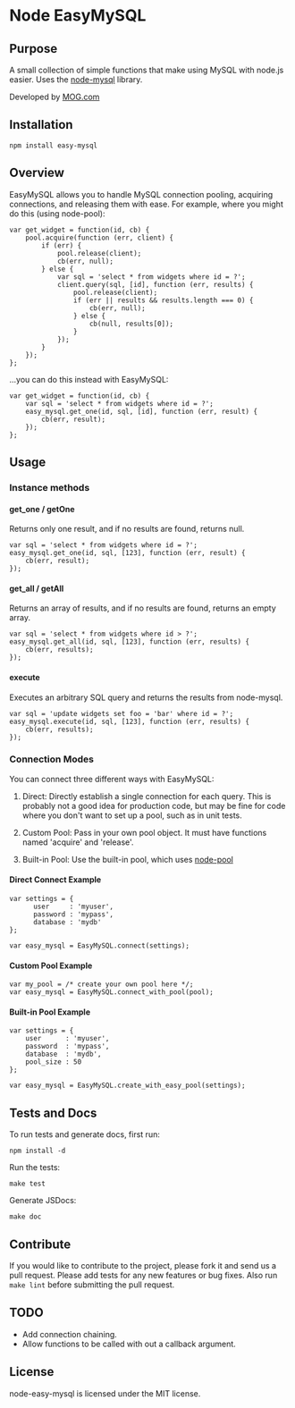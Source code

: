 Node EasyMySQL
==============

## Purpose

A small collection of simple functions that make using MySQL with node.js easier. 
Uses the [node-mysql](https://github.com/felixge/node-mysql) library.

Developed by [MOG.com](http://mog.com)

## Installation

```
npm install easy-mysql
```

## Overview

EasyMySQL allows you to handle MySQL connection pooling, acquiring connections, and releasing them with ease.
For example, where you might do this (using node-pool):

    var get_widget = function(id, cb) {
        pool.acquire(function (err, client) {
            if (err) {
                pool.release(client);
                cb(err, null);
            } else {
                var sql = 'select * from widgets where id = ?';
                client.query(sql, [id], function (err, results) {
                    pool.release(client);
                    if (err || results && results.length === 0) {
                        cb(err, null);
                    } else {
                        cb(null, results[0]);
                    }
                });
            }
        });
    };

...you can do this instead with EasyMySQL:

    var get_widget = function(id, cb) {
        var sql = 'select * from widgets where id = ?';
        easy_mysql.get_one(id, sql, [id], function (err, result) {
            cb(err, result);
        });
    };

## Usage

### Instance methods

#### get_one / getOne

Returns only one result, and if no results are found, returns null.

    var sql = 'select * from widgets where id = ?';
    easy_mysql.get_one(id, sql, [123], function (err, result) {
        cb(err, result);
    });


#### get_all / getAll

Returns an array of results, and if no results are found, returns an empty array.

    var sql = 'select * from widgets where id > ?';
    easy_mysql.get_all(id, sql, [123], function (err, results) {
        cb(err, results);
    });

#### execute

Executes an arbitrary SQL query and returns the results from node-mysql.

    var sql = 'update widgets set foo = 'bar' where id = ?';
    easy_mysql.execute(id, sql, [123], function (err, results) {
        cb(err, results);
    });


### Connection Modes

You can connect three different ways with EasyMySQL:

  1. Direct: Directly establish a single connection for each query.
  This is probably not a good idea for production code, but may be fine for code
  where you don't want to set up a pool, such as in unit tests.

  2. Custom Pool: Pass in your own pool object.  It must have functions named
  'acquire' and 'release'.

  3. Built-in Pool: Use the built-in pool, which uses [node-pool](https://github.com/coopernurse/node-pool)


#### Direct Connect Example

    var settings = {
          user     : 'myuser',
          password : 'mypass',
          database : 'mydb'
    };
 
    var easy_mysql = EasyMySQL.connect(settings);

#### Custom Pool Example

    var my_pool = /* create your own pool here */;
    var easy_mysql = EasyMySQL.connect_with_pool(pool);

#### Built-in Pool Example
    var settings = {
        user      : 'myuser',
        password  : 'mypass',
        database  : 'mydb',
        pool_size : 50
    };

    var easy_mysql = EasyMySQL.create_with_easy_pool(settings);

## Tests and Docs

To run tests and generate docs, first run:

    npm install -d

Run the tests:

    make test

Generate JSDocs:

    make doc


## Contribute

If you would like to contribute to the project, please fork it and send us a pull request.  Please add tests
for any new features or bug fixes.  Also run ``make lint`` before submitting the pull request.


## TODO

 * Add connection chaining.
 * Allow functions to be called with out a callback argument.


## License

node-easy-mysql is licensed under the MIT license.
